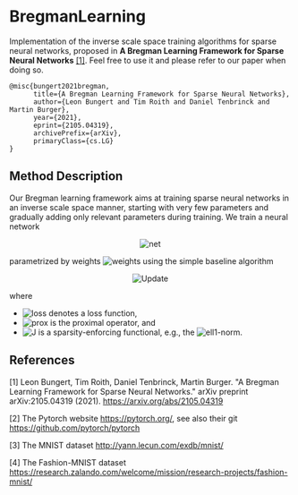 # BregmanLearning
Implementation of the inverse scale space training algorithms for sparse neural networks, proposed in **A Bregman Learning Framework for Sparse Neural Networks** [[1]](#1).
Feel free to use it and please refer to our paper when doing so.
```
@misc{bungert2021bregman,
      title={A Bregman Learning Framework for Sparse Neural Networks}, 
      author={Leon Bungert and Tim Roith and Daniel Tenbrinck and Martin Burger},
      year={2021},
      eprint={2105.04319},
      archivePrefix={arXiv},
      primaryClass={cs.LG}
}
```

## Method Description
Our Bregman learning framework aims at training sparse neural networks in an inverse scale space manner, starting with very few parameters and gradually adding only relevant parameters during training. We train a neural network 
<p align="center">
      <img src="https://latex.codecogs.com/svg.latex?\Large&space;f_\theta:\mathcal{X}\rightarrow\mathcal{Y}" title="net"/> 
</p>

parametrized by weights <img src="https://latex.codecogs.com/svg.latex?\theta" title="weights"/> using the simple baseline algorithm
<p align="center">
      <img src="https://latex.codecogs.com/svg.latex?\begin{cases}v\gets\,v-\tau\mathcal{L}(\theta),\\\theta\gets\mathrm{prox}_{\delta\,J}(\delta\,v),\end{cases}" title="Update" />
</p>

where 
* <img src="https://latex.codecogs.com/svg.latex?\mathcal{L}" title="loss"/> denotes a loss function,
* <img src="https://latex.codecogs.com/svg.latex?\mathrm{prox}" title="prox"/> is the proximal operator, and
* <img src="https://latex.codecogs.com/svg.latex?\mathrm{prox}" title="J"/> is a sparsity-enforcing functional, e.g., the <img src="https://latex.codecogs.com/svg.latex?\ell_1" title="ell1"/>-norm.

## References
<a id="1">[1]</a> Leon Bungert, Tim Roith, Daniel Tenbrinck, Martin Burger. "A Bregman Learning Framework for Sparse Neural Networks." arXiv preprint arXiv:2105.04319 (2021). https://arxiv.org/abs/2105.04319

<a id="2">[2]</a> The Pytorch website https://pytorch.org/, see also their git https://github.com/pytorch/pytorch

<a id="3">[3]</a> The MNIST dataset http://yann.lecun.com/exdb/mnist/

<a id="4">[4]</a> The Fashion-MNIST dataset  https://research.zalando.com/welcome/mission/research-projects/fashion-mnist/
